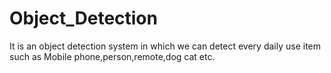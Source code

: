 # Object_Detection
It is an object detection system in which we can detect every daily use item such as Mobile phone,person,remote,dog cat etc.
